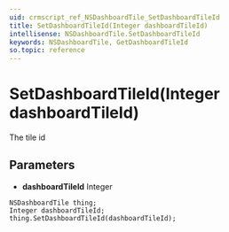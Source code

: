```yaml
---
uid: crmscript_ref_NSDashboardTile_SetDashboardTileId
title: SetDashboardTileId(Integer dashboardTileId)
intellisense: NSDashboardTile.SetDashboardTileId
keywords: NSDashboardTile, GetDashboardTileId
so.topic: reference
---
```


# SetDashboardTileId(Integer dashboardTileId)

The tile id

## Parameters

* **dashboardTileId** Integer

```crmscript
NSDashboardTile thing;
Integer dashboardTileId;
thing.SetDashboardTileId(dashboardTileId);
```

